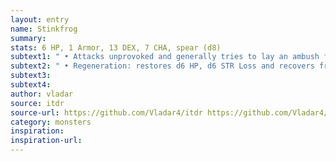 ```yaml
---
layout: entry
name: Stinkfrog
summary:
stats: 6 HP, 1 Armor, 13 DEX, 7 CHA, spear (d8)
subtext1: " • Attacks unprovoked and generally tries to lay an ambush for their targets. Amphibious and able to hop several times their own height. Natural animals show a strong animosity towards Stinkfrogs and will attack them in an attempt to drive them away."
subtext2: " • Regeneration: restores d6 HP, d6 STR Loss and recovers from Critical Damage at the start of each turn. The regeneration does not work if the Troll has taken Acid or Fire damage on the previous turn."
subtext3:
subtext4:
author: vladar
source: itdr
source-url: https://github.com/Vladar4/itdr https://github.com/Vladar4/itdr
category: monsters
inspiration:
inspiration-url:
---
```


